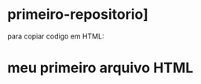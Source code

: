 # primeiro-repositorio]
para copiar codigo em HTML:

<html>
  <h1>meu primeiro arquivo HTML</h1>
</html>
